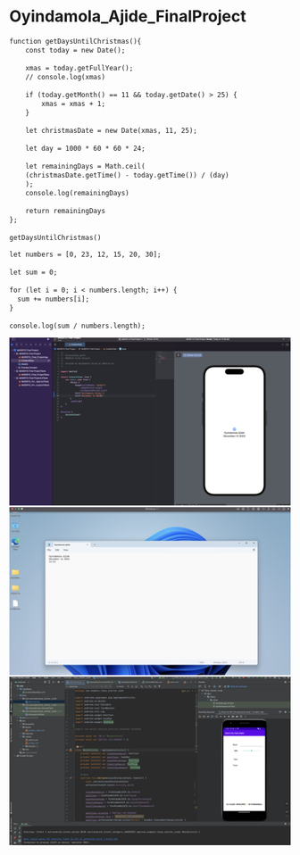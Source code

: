 # Oyindamola_Ajide_FinalProject

```
function getDaysUntilChristmas(){
    const today = new Date();

    xmas = today.getFullYear();
    // console.log(xmas)

    if (today.getMonth() == 11 && today.getDate() > 25) {
        xmas = xmas + 1;
    }

    let christmasDate = new Date(xmas, 11, 25);

    let day = 1000 * 60 * 60 * 24;

    let remainingDays = Math.ceil(
    (christmasDate.getTime() - today.getTime()) / (day)
    );
    console.log(remainingDays)

    return remainingDays
};

getDaysUntilChristmas()

```

```
let numbers = [0, 23, 12, 15, 20, 30];

let sum = 0;

for (let i = 0; i < numbers.length; i++) {
  sum += numbers[i];
}

console.log(sum / numbers.length);
```


![Image](images/Screenshot%202023-12-12%20at%2011.45.23%20AM.png)
![Image](images/Screenshot%202023-12-12%20at%2011.45.29%20AM.png)
![Image](images/Screenshot%202023-12-12%20at%2012.02.45%20PM.png)


